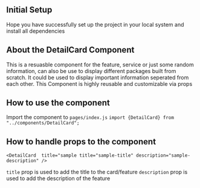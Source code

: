 ## Initial Setup

Hope you have successfully set up the project in your local system and install all dependencies

## About the DetailCard Component

This is a resuasble component for the feature, service or just some random information, can also be use to display different packages built from scratch. It could be used to display important information seperated from each other. This Component is highly reusable and customizable via props

## How to use the component

Import the component to `pages/index.js`
`import {DetailCard} from "../components/DetailCard";`

## How to handle props to the component

```
<DetailCard  title="sample title="sample-title" description="sample-description" />
```


`title` prop is used to add the title to the card/feature
`description` prop is used to add the description of the feature

